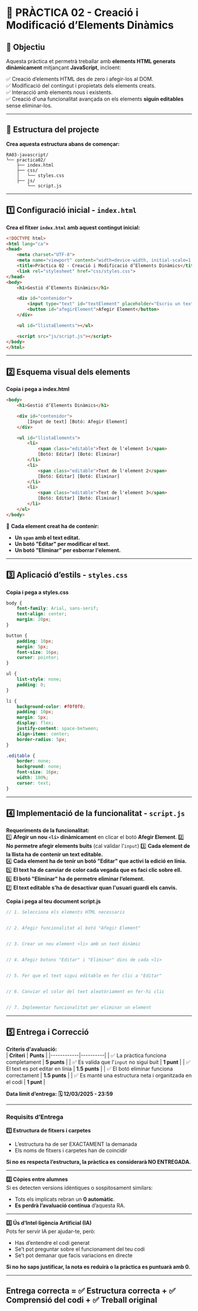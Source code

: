 # **📌 PRÀCTICA 02 - Creació i Modificació d’Elements Dinàmics**  

## **🎯 Objectiu**  
Aquesta pràctica et permetrà treballar amb **elements HTML generats dinàmicament** mitjançant **JavaScript**, incloent:  

✅ Creació d’elements HTML des de zero i afegir-los al DOM.  
✅ Modificació del contingut i propietats dels elements creats.  
✅ Interacció amb elements nous i existents.  
✅ Creació d'una funcionalitat avançada on els elements **siguin editables** sense eliminar-los.  

---

## **📌 Estructura del projecte**  
**Crea aquesta estructura abans de començar:**  

```
RA03-javascript/
└── practica02/
    ├── index.html
    ├── css/
    │   └── styles.css
    ├── js/
        └── script.js
```

---

## **1️⃣ Configuració inicial - `index.html`**  

**Crea el fitxer `index.html` amb aquest contingut inicial:**  

```html
<!DOCTYPE html>
<html lang="ca">
<head>
    <meta charset="UTF-8">
    <meta name="viewport" content="width=device-width, initial-scale=1.0">
    <title>Pràctica 02 - Creació i Modificació d’Elements Dinàmics</title>
    <link rel="stylesheet" href="css/styles.css">
</head>
<body>
    <h1>Gestió d’Elements Dinàmics</h1>

    <div id="contenidor">
        <input type="text" id="textElement" placeholder="Escriu un text">
        <button id="afegirElement">Afegir Element</button>
    </div>

    <ul id="llistaElements"></ul>

    <script src="js/script.js"></script>
</body>
</html>
```

---

## **2️⃣ Esquema visual dels elements**  

**Copia i pega a index.html**  

```html
<body>
    <h1>Gestió d’Elements Dinàmics</h1>

    <div id="contenidor">
        [Input de text] [Botó: Afegir Element]
    </div>

    <ul id="llistaElements">
        <li>
            <span class="editable">Text de l'element 1</span>
            [Botó: Editar] [Botó: Eliminar]
        </li>
        <li>
            <span class="editable">Text de l'element 2</span>
            [Botó: Editar] [Botó: Eliminar]
        </li>
        <li>
            <span class="editable">Text de l'element 3</span>
            [Botó: Editar] [Botó: Eliminar]
        </li>
    </ul>
</body>
```

📌 **Cada element creat ha de contenir:**  
- **Un `span` amb el text editat.**  
- **Un botó "Editar" per modificar el text.**  
- **Un botó "Eliminar" per esborrar l'element.**  

---

## **3️⃣ Aplicació d’estils - `styles.css`**  

**Copia i pega a styles.css**  

```css
body {
    font-family: Arial, sans-serif;
    text-align: center;
    margin: 20px;
}

button {
    padding: 10px;
    margin: 5px;
    font-size: 16px;
    cursor: pointer;
}

ul {
    list-style: none;
    padding: 0;
}

li {
    background-color: #f0f0f0;
    padding: 10px;
    margin: 5px;
    display: flex;
    justify-content: space-between;
    align-items: center;
    border-radius: 5px;
}

.editable {
    border: none;
    background: none;
    font-size: 16px;
    width: 100%;
    cursor: text;
}
```

---

## **4️⃣ Implementació de la funcionalitat - `script.js`**  

**Requeriments de la funcionalitat:**  
1️⃣ **Afegir un nou `<li>` dinàmicament** en clicar el botó **Afegir Element**. 
2️⃣ **No permetre afegir elements buits** (cal validar l’`input`)
3️⃣ **Cada element de la llista ha de contenir un text editable.**  
4️⃣ **Cada element ha de tenir un botó "Editar" que activi la edició en línia.**  
5️⃣ **El text ha de canviar de color cada vegada que es faci clic sobre ell.**  
6️⃣ **El botó "Eliminar" ha de permetre eliminar l’element.**  
7️⃣ **El text editable s’ha de desactivar quan l'usuari guardi els canvis.**  

**Copia i pega al teu document script.js**  

```javascript
// 1️. Selecciona els elements HTML necessaris


// 2️. Afegir funcionalitat al botó "Afegir Element"


// 3️. Crear un nou element <li> amb un text dinàmic


// 4️. Afegir botons "Editar" i "Eliminar" dins de cada <li>


// 5️. Fer que el text sigui editable en fer clic a "Editar"


// 6️. Canviar el color del text aleatòriament en fer-hi clic


// 7️. Implementar funcionalitat per eliminar un element

```

---

## **5️⃣ Entrega i Correcció**  

**Criteris d'avaluació:**  
| **Criteri** | **Punts** |
|------------|----------|
| ✅ La pràctica funciona completament | **5 punts** |
| ✅ Es valida que l’`input` no sigui buit | **1 punt** |
| ✅ El text es pot editar en línia | **1.5 punts** |
| ✅ El botó eliminar funciona correctament | **1.5 punts** |
| ✅ Es manté una estructura neta i organitzada en el codi | **1 punt** |

**Data límit d’entrega:** **🗓️ 12/03/2025 - 23:59**  

---

### **Requisits d’Entrega**  

**1️⃣ Estructura de fitxers i carpetes**  
- L’estructura ha de ser EXACTAMENT la demanada
- Els noms de fitxers i carpetes han de coincidir

**Si no es respecta l’estructura, la pràctica es considerarà NO ENTREGADA.**  

---

**2️⃣ Còpies entre alumnes**  
Si es detecten versions idèntiques o sospitosament similars:
- Tots els implicats rebran un **0 automàtic**.  
- **Es perdrà l’avaluació contínua** d’aquesta RA.  

---

**3️⃣ Ús d’Intel·ligència Artificial (IA)**  
Pots fer servir IA per ajudar-te, però:  
- Has d’entendre el codi generat  
- Se’t pot preguntar sobre el funcionament del teu codi 
- Se’t pot demanar que facis variacions en directe  

**Si no ho saps justificar, la nota es reduirà o la pràctica es puntuarà amb 0.**  

---

## **Entrega correcta = ✅ Estructura correcta + ✅ Comprensió del codi + ✅ Treball original**  


